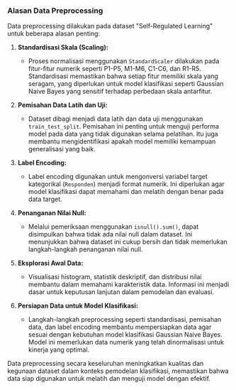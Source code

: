 ### Alasan Data Preprocessing

Data preprocessing dilakukan pada dataset "Self-Regulated Learning" untuk beberapa alasan penting:

1. **Standardisasi Skala (Scaling):**
   - Proses normalisasi menggunakan `StandardScaler` dilakukan pada fitur-fitur numerik seperti P1-P5, M1-M6, C1-C6, dan R1-R5. Standardisasi memastikan bahwa setiap fitur memiliki skala yang seragam, yang diperlukan untuk model klasifikasi seperti Gaussian Naive Bayes yang sensitif terhadap perbedaan skala antarfitur.

2. **Pemisahan Data Latih dan Uji:**
   - Dataset dibagi menjadi data latih dan data uji menggunakan `train_test_split`. Pemisahan ini penting untuk menguji performa model pada data yang tidak digunakan selama pelatihan. Itu juga membantu mengidentifikasi apakah model memiliki kemampuan generalisasi yang baik.

3. **Label Encoding:**
   - Label encoding digunakan untuk mengonversi variabel target kategorikal (`Responden`) menjadi format numerik. Ini diperlukan agar model klasifikasi dapat memahami dan melatih dengan benar pada data target.

4. **Penanganan Nilai Null:**
   - Melalui pemeriksaan menggunakan `isnull().sum()`, dapat disimpulkan bahwa tidak ada nilai null dalam dataset. Ini menunjukkan bahwa dataset ini cukup bersih dan tidak memerlukan langkah-langkah penanganan nilai null.

5. **Eksplorasi Awal Data:**
   - Visualisasi histogram, statistik deskriptif, dan distribusi nilai membantu dalam memahami karakteristik data. Informasi ini menjadi dasar untuk keputusan lanjutan dalam pemodelan dan evaluasi.

6. **Persiapan Data untuk Model Klasifikasi:**
   - Langkah-langkah preprocessing seperti standardisasi, pemisahan data, dan label encoding membantu mempersiapkan data agar sesuai dengan kebutuhan model klasifikasi Gaussian Naive Bayes. Model ini memerlukan data numerik yang telah dinormalisasi untuk kinerja yang optimal.

Data preprocessing secara keseluruhan meningkatkan kualitas dan kegunaan dataset dalam konteks pemodelan klasifikasi, memastikan bahwa data siap digunakan untuk melatih dan menguji model dengan efektif.
